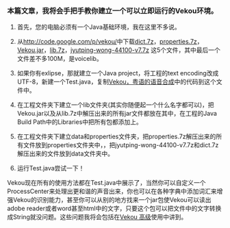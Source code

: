 ### 本篇文章，我将会手把手教你建立一个可以立即运行的Vekou环境。 ###


1. 首先，您的电脑必须有一个Java基础环境，我在这里不多说。

2. 从<a href='http://code.google.com/p/vekou/'><a href='http://code.google.com/p/vekou/'>http://code.google.com/p/vekou/</a></a>中下载<a href='http://vekou.googlecode.com/files/dict.7z'>dict.7z</a>，<a href='http://vekou.googlecode.com/files/properties.7z'>properties.7z</a>，<a href='http://vekou.googlecode.com/files/Vekou.jar'>Vekou.jar</a>，<a href='http://vekou.googlecode.com/files/lib.7z'>lib.7z</a>，<a href='http://vekou.googlecode.com/files/jyutping-wong-44100-v7.7z'>jyutping-wong-44100-v7.7z</a> 这5个文件，其中最后一个文件差不多100M，是voicelib。

3. 如果你有exlipse，那就建立一个Java project，将工程的text encoding改成UTF-8，新建一个Test.java，复制<a href='http://www.webyouknow.com/?p=255'>Vekou，粤语的语音合成</a>中的代码到这个文件中。

4. 在工程文件夹下建立一个lib文件夹(其实你随便起一个什么名字都可以)，把Vekou.jar以及从lib.7z中解压出来的所有jar文件都放在其中，在工程的Java Build Path中的Libraries中把所有包都添加上。

5. 在工程文件夹下建立data和properties文件夹，把properties.7z解压出来的所有文件放到properties文件夹中，，把jyutping-wong-44100-v7.7z和dict.7z解压出来的文件放到data文件夹中。

6. 运行Test.java尝试一下！

Vekou现在所有的使用方法都在Test.java中展示了，当然你可以自定义一个ProcessCenter来处理出更和谐的声音出来，你也可以在各种字典中添加词汇来增强Vekou的识别能力，甚至你可以从别的地方找来一个jar包使Vekou可以读出adobe reader或者word甚至html中的文字，只要这个包可以把文件中的文字转换成String就没问题。这些问题我将会包括在<a href='http://www.webyouknow.com/?p=288'>Vekou 高级</a>使用中讲到。